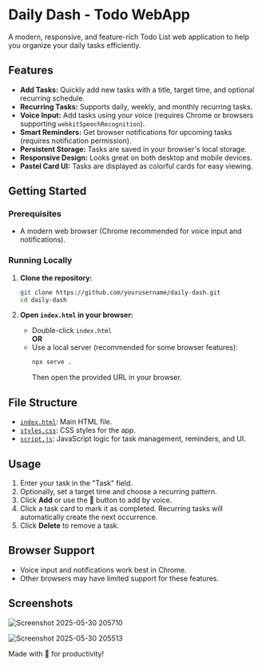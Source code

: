 
# Daily Dash - Todo WebApp

A modern, responsive, and feature-rich Todo List web application to help you organize your daily tasks efficiently.

## Features

- **Add Tasks:** Quickly add new tasks with a title, target time, and optional recurring schedule.
- **Recurring Tasks:** Supports daily, weekly, and monthly recurring tasks.
- **Voice Input:** Add tasks using your voice (requires Chrome or browsers supporting `webkitSpeechRecognition`).
- **Smart Reminders:** Get browser notifications for upcoming tasks (requires notification permission).
- **Persistent Storage:** Tasks are saved in your browser's local storage.
- **Responsive Design:** Looks great on both desktop and mobile devices.
- **Pastel Card UI:** Tasks are displayed as colorful cards for easy viewing.

## Getting Started

### Prerequisites

- A modern web browser (Chrome recommended for voice input and notifications).

### Running Locally

1. **Clone the repository:**
   ```sh
   git clone https://github.com/yourusername/daily-dash.git
   cd daily-dash
   ```

2. **Open `index.html` in your browser:**
   - Double-click `index.html`  
   **OR**
   - Use a local server (recommended for some browser features):
     ```sh
     npx serve .
     ```
     Then open the provided URL in your browser.

## File Structure

- [`index.html`](index.html): Main HTML file.
- [`styles.css`](styles.css): CSS styles for the app.
- [`script.js`](script.js): JavaScript logic for task management, reminders, and UI.

## Usage

1. Enter your task in the "Task" field.
2. Optionally, set a target time and choose a recurring pattern.
3. Click **Add** or use the 🎤 button to add by voice.
4. Click a task card to mark it as completed. Recurring tasks will automatically create the next occurrence.
5. Click **Delete** to remove a task.

## Browser Support

- Voice input and notifications work best in Chrome.
- Other browsers may have limited support for these features.

## Screenshots
![Screenshot 2025-05-30 205710](https://github.com/user-attachments/assets/2f50c86b-e722-49aa-ab68-4bac631f972d)

![Screenshot 2025-05-30 205513](https://github.com/user-attachments/assets/103e26e8-9d0b-4ad6-8931-ad171f47665d)




Made with 💜 for productivity!

